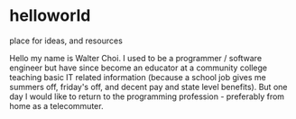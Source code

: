 # helloworld
place for ideas, and resources

Hello my name is Walter Choi.
I used to be a programmer / software engineer but have since become an educator at a community college teaching basic IT related information (because a school job gives me summers off, friday's off, and decent pay and state level benefits). But one day I would like to return to the programming profession - preferably from home as a telecommuter.
